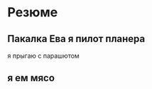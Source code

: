 <!-- Output copied to clipboard! -->

<!-----

Yay, no errors, warnings, or alerts!

Conversion time: 0.278 seconds.


Using this Markdown file:

1. Paste this output into your source file.
2. See the notes and action items below regarding this conversion run.
3. Check the rendered output (headings, lists, code blocks, tables) for proper
   formatting and use a linkchecker before you publish this page.

Conversion notes:

* Docs to Markdown version 1.0β34
* Wed Jun 28 2023 10:26:20 GMT-0700 (PDT)
* Source doc: Резюме
----->



# Резюме


## Пакалка Ева я пилот планера

я прыгаю с парашютом


## я ем мясо
